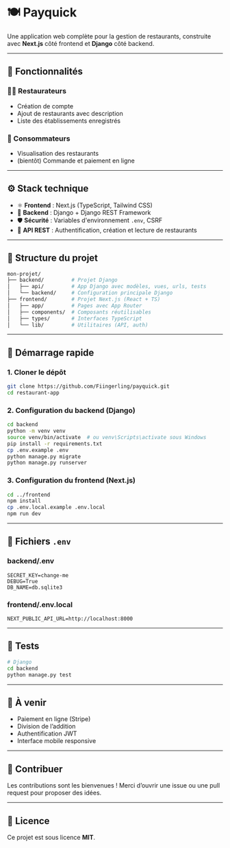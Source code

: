 # 🍽️ Payquick

Une application web complète pour la gestion de restaurants, construite avec **Next.js** côté frontend et **Django** côté backend.

---

## 🔧 Fonctionnalités

### 👨‍🍳 Restaurateurs
- Création de compte
- Ajout de restaurants avec description
- Liste des établissements enregistrés

### 🍴 Consommateurs
- Visualisation des restaurants
- (bientôt) Commande et paiement en ligne

---

## ⚙️ Stack technique

- ⚛️ **Frontend** : Next.js (TypeScript, Tailwind CSS)
- 🐍 **Backend** : Django + Django REST Framework
- 🛡️ **Sécurité** : Variables d'environnement `.env`, CSRF
- 🔌 **API REST** : Authentification, création et lecture de restaurants

---

## 📂 Structure du projet

```bash
mon-projet/
├── backend/         # Projet Django
│   ├── api/         # App Django avec modèles, vues, urls, tests
│   └── backend/     # Configuration principale Django
├── frontend/        # Projet Next.js (React + TS)
│   ├── app/         # Pages avec App Router
│   ├── components/  # Composants réutilisables
│   ├── types/       # Interfaces TypeScript
│   └── lib/         # Utilitaires (API, auth)
```

---

## 🚀 Démarrage rapide

### 1. Cloner le dépôt

```bash
git clone https://github.com/Fiingerling/payquick.git
cd restaurant-app
```

### 2. Configuration du backend (Django)

```bash
cd backend
python -m venv venv
source venv/bin/activate  # ou venv\Scripts\activate sous Windows
pip install -r requirements.txt
cp .env.example .env
python manage.py migrate
python manage.py runserver
```

### 3. Configuration du frontend (Next.js)

```bash
cd ../frontend
npm install
cp .env.local.example .env.local
npm run dev
```

---

## 🔐 Fichiers `.env`

### backend/.env
```
SECRET_KEY=change-me
DEBUG=True
DB_NAME=db.sqlite3
```

### frontend/.env.local
```
NEXT_PUBLIC_API_URL=http://localhost:8000
```

---

## 🔮 Tests

```bash
# Django
cd backend
python manage.py test
```

---

## 🧠 À venir

- Paiement en ligne (Stripe)
- Division de l’addition
- Authentification JWT
- Interface mobile responsive

---

## 🤝 Contribuer

Les contributions sont les bienvenues ! Merci d’ouvrir une issue ou une pull request pour proposer des idées.

---

## 📄 Licence

Ce projet est sous licence **MIT**.

